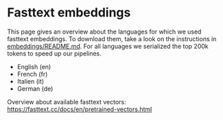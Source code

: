 # Fasttext embeddings

This page gives an overview about the languages for which we used fasttext embeddings. To download them, take a look on the instructions in [embeddings/README.md](../README.md). For all languages we serialized the top 200k tokens to speed up our pipelines.

- English (en)
- French (fr)
- Italien (it)
- German (de)

Overview about available fasttext vectors: https://fasttext.cc/docs/en/pretrained-vectors.html
